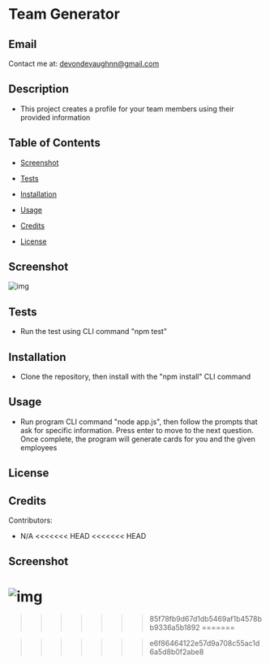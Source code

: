 # Team Generator
## Email

Contact me at: devondevaughnn@gmail.com

## Description

 * This project creates a profile for your team members using their provided information

## Table of Contents
* [Screenshot](#screenshot)

* [Tests](#testing)

* [Installation](#install)

* [Usage](#usage)

* [Credits](#contribution)

* [License](#license)

## Screenshot
![img](/teamGenerator/Assets/Screenshot%20(210).png)

## Tests

* Run the test using CLI command "npm test"

## Installation

* Clone the repository, then install with the "npm install" CLI command
       
## Usage 

* Run program CLI command "node app.js", then follow the prompts that ask for specific information. Press enter to move to the next question. Once complete, the program will generate cards for you and the given employees

## License



## Credits

Contributors:
* N/A 
<<<<<<< HEAD
<<<<<<< HEAD

## Screenshot
![img](../Assets/Screenshot(210).png)
=======
>>>>>>> 85f78fb9d67d1db5469af1b4578bb9336a5b1892
=======


>>>>>>> e6f86464122e57d9a708c55ac1d6a5d8b0f2abe8
